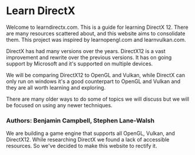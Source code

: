 # Learn DirectX

Welcome to learndirectx.com. This is a guide for learning DirectX 12. There are many resources scattered about, and this website aims to consolidate them. This project was inspired by learnopengl.com and learnvulkan.com.

DirectX has had many versions over the years. DirectX12 is a vast improvement and rewrite over the previous versions. It has on going support by Microsoft and it's supported on multiple devices. 

We will be comparing DirectX12 to OpenGL and Vulkan, while DirectX can only run on windows it's a good counterpart to OpenGL and Vulkan and they are all worth learning and exploring.

There are many older ways to do some of topics we will discuss but we will be focused on using any newer techniques.

### Authors: Benjamin Campbell, Stephen Lane-Walsh

We are building a game engine that supports all OpenGL, Vulkan, and DirectX12. While researching DirectX we found a lack of accessible resources. So we've decided to make this website to rectify it.
